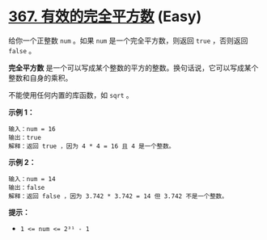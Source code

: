 # [367. 有效的完全平方数][link] (Easy)

[link]: https://leetcode.cn/problems/valid-perfect-square/

给你一个正整数 `num` 。如果 `num` 是一个完全平方数，则返回 `true` ，否则返回 `false` 。

**完全平方数** 是一个可以写成某个整数的平方的整数。换句话说，它可以写成某个整数和自身的乘积。

不能使用任何内置的库函数，如  `sqrt` 。

**示例 1：**

```
输入：num = 16
输出：true
解释：返回 true ，因为 4 * 4 = 16 且 4 是一个整数。
```

**示例 2：**

```
输入：num = 14
输出：false
解释：返回 false ，因为 3.742 * 3.742 = 14 但 3.742 不是一个整数。
```

**提示：**

- `1 <= num <= 2³¹ - 1`
